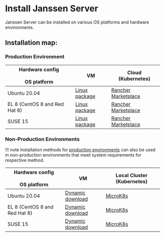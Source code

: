 # Install Janssen Server

Janssen Server can be installed on various OS platforms and hardware environments.

## Installation map:

### Production Environment

| Hardware config <br/> <br/>OS platform | VM                                    | Cloud (Kubernetes)                              |
|-----------------------------------------|---------------------------------------|-------------------------------------------------|
| Ubuntu 20.04                            | [Linux package](vm-install/ubuntu.md) | [Rancher Marketplace](helm-install/rancher.md)  |
| EL 8 (CentOS 8 and Red Hat 8)           | [Linux package](vm-install/rhel.md)   | [Rancher Marketplace](helm-install/rancher.md) |
| SUSE 15                                 | [Linux package](vm-install/suse.md)   | [Rancher Marketplace](helm-install/rancher.md)  |

### Non-Production Environments

!!! note
    Installation methods for [production environments](#production-environment) can also be used in non-production environments that meet system requirements for respective method.  

| Hardware config <br/> <br/>OS platform | VM                                                 | Local Cluster (Kubernetes)        |
|--------------------------------------------------|----------------------------------------------------|-----------------------------------|
| Ubuntu 20.04                                     | [Dynamic download](vm-install/dynamic-download.md) | [MicroK8s](helm-install/local.md) |
| EL 8 (CentOS 8 and Red Hat 8)                    | [Dynamic download](vm-install/dynamic-download.md) | [MicroK8s](helm-install/local.md) |
| SUSE 15                                          | [Dynamic download](vm-install/dynamic-download.md) | [MicroK8s](helm-install/local.md) |


